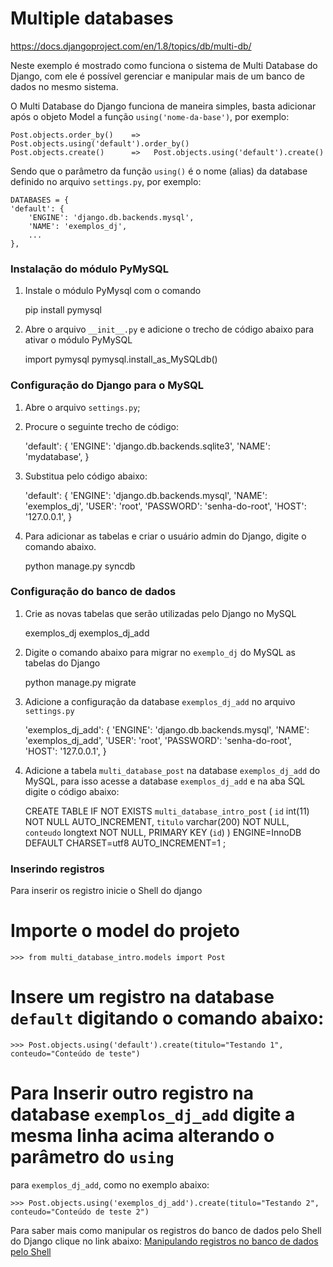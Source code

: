 Multiple databases
===


https://docs.djangoproject.com/en/1.8/topics/db/multi-db/



Neste exemplo é mostrado como funciona o sistema de Multi Database do Django, com ele é possível gerenciar e manipular 
mais de um banco de dados no mesmo sistema. 

O Multi Database do Django funciona de maneira simples, basta adicionar após o objeto Model a função `using('nome-da-base')`, 
por exemplo:

    Post.objects.order_by()    =>   Post.objects.using('default').order_by()
    Post.objects.create()      =>   Post.objects.using('default').create()

Sendo que o parâmetro da função `using()` é o nome (alias) da database definido no arquivo `settings.py`, por exemplo:

    DATABASES = {
    'default': {
        'ENGINE': 'django.db.backends.mysql',
        'NAME': 'exemplos_dj',
        ...
    },



### Instalação do módulo PyMySQL

1. Instale o módulo PyMysql com o comando 

    pip install pymysql

2. Abre o arquivo `__init__.py` e adicione o trecho de código abaixo para ativar o módulo PyMySQL

    import pymysql
    pymysql.install_as_MySQLdb()



### Configuração do Django para o MySQL

1. Abre o arquivo `settings.py`;

2. Procure o seguinte trecho de código:

    'default': {
        'ENGINE': 'django.db.backends.sqlite3',
        'NAME': 'mydatabase',
    }

3. Substitua pelo código abaixo:

    'default': {
        'ENGINE': 'django.db.backends.mysql',
        'NAME': 'exemplos_dj',
        'USER': 'root',
        'PASSWORD': 'senha-do-root',
        'HOST': '127.0.0.1',
    }

4. Para adicionar as tabelas e criar o usuário admin do Django, digite o comando abaixo.

    python manage.py syncdb



### Configuração do banco de dados

1. Crie as novas tabelas que serão utilizadas pelo Django no MySQL

    exemplos_dj
    exemplos_dj_add

2. Digite o comando abaixo para migrar no `exemplo_dj` do MySQL as tabelas do Django

    python manage.py migrate

3. Adicione a configuração da database `exemplos_dj_add` no arquivo `settings.py`

    'exemplos_dj_add': {
        'ENGINE': 'django.db.backends.mysql',
        'NAME': 'exemplos_dj_add',
        'USER': 'root',
        'PASSWORD': 'senha-do-root',
        'HOST': '127.0.0.1',
    }

4. Adicione a tabela `multi_database_post` na database `exemplos_dj_add` do MySQL, para isso acesse a database 
`exemplos_dj_add` e na aba SQL digite o código abaixo:

    CREATE TABLE IF NOT EXISTS `multi_database_intro_post` (
    `id` int(11) NOT NULL AUTO_INCREMENT,
    `titulo` varchar(200) NOT NULL,
    `conteudo` longtext NOT NULL,
    PRIMARY KEY (`id`)
  ) ENGINE=InnoDB DEFAULT CHARSET=utf8 AUTO_INCREMENT=1 ;



### Inserindo registros

Para inserir os registro inicie o Shell do django

# Importe o model do projeto 

    >>> from multi_database_intro.models import Post

# Insere um registro na database `default` digitando o comando abaixo:

    >>> Post.objects.using('default').create(titulo="Testando 1", conteudo="Conteúdo de teste")

# Para Inserir outro registro na database `exemplos_dj_add` digite a mesma linha acima alterando o parâmetro do `using` 
para `exemplos_dj_add`, como no exemplo abaixo:

    >>> Post.objects.using('exemplos_dj_add').create(titulo="Testando 2", conteudo="Conteúdo de teste 2")



Para saber mais como manipular os registros do banco de dados pelo Shell do Django clique no link abaixo:
[Manipulando registros no banco de dados pelo Shell](manipulando-registros-shell/README.md)